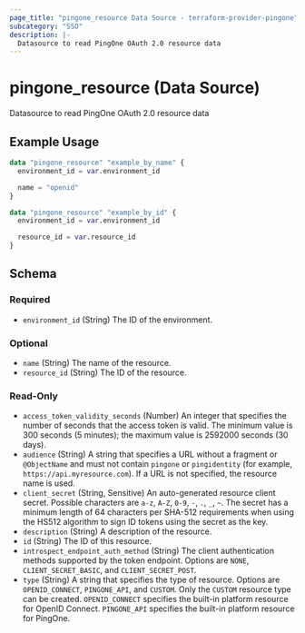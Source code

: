 ```yaml
---
page_title: "pingone_resource Data Source - terraform-provider-pingone"
subcategory: "SSO"
description: |-
  Datasource to read PingOne OAuth 2.0 resource data
---
```


# pingone_resource (Data Source)

Datasource to read PingOne OAuth 2.0 resource data

## Example Usage

```terraform
data "pingone_resource" "example_by_name" {
  environment_id = var.environment_id

  name = "openid"
}

data "pingone_resource" "example_by_id" {
  environment_id = var.environment_id

  resource_id = var.resource_id
}
```

<!-- schema generated by tfplugindocs -->
## Schema

### Required

- `environment_id` (String) The ID of the environment.

### Optional

- `name` (String) The name of the resource.
- `resource_id` (String) The ID of the resource.

### Read-Only

- `access_token_validity_seconds` (Number) An integer that specifies the number of seconds that the access token is valid.  The minimum value is 300 seconds (5 minutes); the maximum value is 2592000 seconds (30 days).
- `audience` (String) A string that specifies a URL without a fragment or `@ObjectName` and must not contain `pingone` or `pingidentity` (for example, `https://api.myresource.com`). If a URL is not specified, the resource name is used.
- `client_secret` (String, Sensitive) An auto-generated resource client secret. Possible characters are `a-z`, `A-Z`, `0-9`, `-`, `.`, `_`, `~`. The secret has a minimum length of 64 characters per SHA-512 requirements when using the HS512 algorithm to sign ID tokens using the secret as the key.
- `description` (String) A description of the resource.
- `id` (String) The ID of this resource.
- `introspect_endpoint_auth_method` (String) The client authentication methods supported by the token endpoint. Options are `NONE`, `CLIENT_SECRET_BASIC`, and `CLIENT_SECRET_POST`.
- `type` (String) A string that specifies the type of resource. Options are `OPENID_CONNECT`, `PINGONE_API`, and `CUSTOM`. Only the `CUSTOM` resource type can be created. `OPENID_CONNECT` specifies the built-in platform resource for OpenID Connect. `PINGONE_API` specifies the built-in platform resource for PingOne.
